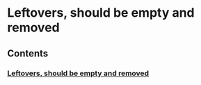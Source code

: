 <!-- This file is machine generated: DO NOT EDIT! -->

# Leftovers, should be empty and removed <a class="md-anchor" id="AUTOGENERATED-leftovers--should-be-empty-and-removed"></a>
<!-- TOC-BEGIN This section is generated by neural network: DO NOT EDIT! -->
## Contents
### [Leftovers, should be empty and removed](#AUTOGENERATED-leftovers--should-be-empty-and-removed)


<!-- TOC-END This section was generated by neural network, THANKS FOR READING! -->


